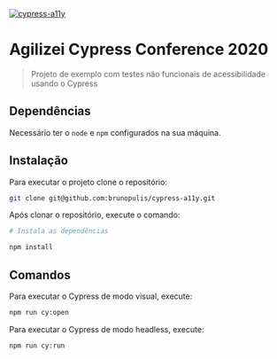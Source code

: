 [![cypress-a11y](https://img.shields.io/endpoint?url=https://dashboard.cypress.io/badge/detailed/yrbbhh&style=flat&logo=cypress)](https://dashboard.cypress.io/projects/yrbbhh/runs)

# Agilizei Cypress Conference 2020

> Projeto de exemplo com testes não funcionais de acessibilidade usando o Cypress

## Dependências

Necessário ter o `node` e `npm` configurados na sua máquina.

## Instalação

Para executar o projeto clone o repositório:

```sh
git clone git@github.com:brunopulis/cypress-a11y.git
```

Após clonar o repositório, execute o comando:

```sh
# Instala as dependências

npm install
```

## Comandos

Para executar o Cypress de modo visual, execute:

```sh
npm run cy:open
```

Para executar o Cypress de modo headless, execute:

```sh
npm run cy:run
```
